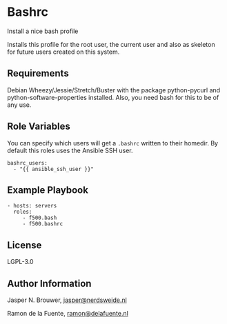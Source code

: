 Bashrc
========

Install a nice bash profile

Installs this profile for the root user, the current user and
also as skeleton for future users created on this system.

Requirements
------------

Debian Wheezy/Jessie/Stretch/Buster with the package python-pycurl and python-software-properties installed.
Also, you need bash for this to be of any use.

Role Variables
--------------

You can specify which users will get a `.bashrc` written to their homedir.
By default this roles uses the Ansible SSH user.

    bashrc_users:
      - "{{ ansible_ssh_user }}"

Example Playbook
-------------------------

    - hosts: servers
      roles:
         - f500.bash
         - f500.bashrc

License
-------

LGPL-3.0

Author Information
------------------

Jasper N. Brouwer, jasper@nerdsweide.nl

Ramon de la Fuente, ramon@delafuente.nl
